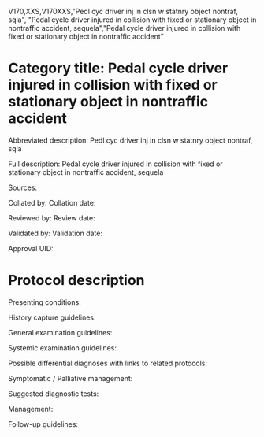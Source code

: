 V170,XXS,V170XXS,"Pedl cyc driver inj in clsn w statnry object nontraf, sqla", "Pedal cycle driver injured in collision with fixed or stationary object in nontraffic accident, sequela","Pedal cycle driver injured in collision with fixed or stationary object in nontraffic accident"
# Category title: Pedal cycle driver injured in collision with fixed or stationary object in nontraffic accident

Abbreviated description: Pedl cyc driver inj in clsn w statnry object nontraf, sqla

Full description: Pedal cycle driver injured in collision with fixed or stationary object in nontraffic accident, sequela

Sources:

Collated by:
Collation date:

Reviewed by:
Review date:

Validated by:
Validation date:

Approval UID:

# Protocol description

Presenting conditions:

History capture guidelines:

General examination guidelines:

Systemic examination guidelines:

Possible differential diagnoses with links to related protocols:

Symptomatic / Palliative management:

Suggested diagnostic tests:

Management:

Follow-up guidelines:
